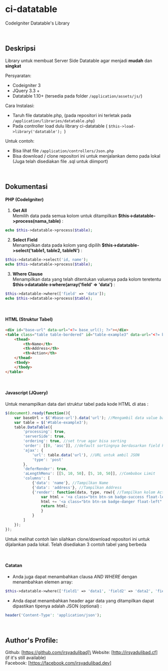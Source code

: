 # ci-datatable
CodeIgniter Datatable's Library

<br/>

## Deskripsi

Library untuk membuat Server Side Datatable agar menjadi **mudah** dan **singkat**


Persyaratan:
* Codeigniter 3
* JQuery 3.3 +
* Datatable 1.10+  (tersedia pada folder ```/application/assets/js/```)


Cara Instalasi:
* Taruh file datatable.php, (pada repositori ini terletak pada ```/application/libraries/datatable.php```)
* Pada controller load dulu library ci-datatable ( ```$this->load->library('datatable'); ```)

Untuk contoh:
* Bisa lihat file ```/application/controllers/Json.php```
* Bisa download / clone repositori ini untuk menjalankan demo pada lokal (Juga telah disediakan file .sql untuk diimport)
<br/>

## Dokumentasi

#### PHP (CodeIgniter)

1. **Get All**\
  Memilih data pada semua kolom untuk ditampilkan **$this->datatable->process(nama_table)** :
  ```php
  echo $this->datatable->process($table);
  ```
2. **Select Field**\
  Menampilkan data pada kolom yang dipilih **$this->datatable->select('table1, table2, tableN')** :
  ```php
  $this->datatable->select('id, name');
  echo $this->datatable->process($table);
  ```
3. **Where Clause**\
  Menampilkan data yang telah ditentukan valuenya pada kolom teretentu **$this->datatable->where(array('field' => 'data')** :
  ```php
  $this->datatable->where(['field' => 'data']);
  echo $this->datatable->process($table);
  ```
<br/>

#### HTML (Struktur Tabel)
```html
<div id="base-url" data-url="<?= base_url(); ?>"></div>
<table class="table table-bordered" id="table-example3" data-url="<?= base_url('json/example3'); ?>">
	<thead>
		<th>Name</th>
		<th>Address</th>
		<th>Action</th>
	</thead>
	<tbody>
	</tbody>
</table>
```
<br/>

#### Javascript (JQuery)
Untuk menampilkan data dari struktur tabel pada kode HTML di atas :
```javascript
$(document).ready(function(){
	var baseUrl = $('#base-url').data('url'); //Mengambil data value base_url dri elemen html
	var table = $('#table-example3');
	table.DataTable({
		'processing': true,
		'serverSide': true,
		'ordering': true, //set true agar bisa sorting
		'order': [[0, 'asc']], //default sortingnya berdasarkan field ke 0 (pertama)
		'ajax': {
			'url': table.data('url'), //URL untuk ambil JSON
			'type': 'post'
		},
		'deferRender': true,
		'aLengthMenu': [[5, 10, 50], [5, 10, 50]], //Combobox Limit
		'columns': [
			{'data': 'name'}, //Tampilkan Name
			{'data': 'address'}, //Tampilkan Address
			{'render': function(data, type, row){ //Tampilkan kolom Action
				var html = '<a class="btn btn-sm badge-success float-left mr-2" href="' + baseUrl + 'edit/' + row.id + '">Edit</a>';
				html += '<a class="btn btn-sm badge-danger float-left" href="' + baseUrl + 'delete/' + row.id + '">Delete</a>';
				return html;
				}
			}
		]
	});
});
```
Untuk melihat contoh lain silahkan clone/download repositori ini untuk dijalankan pada lokal. Telah disediakan 3 contoh tabel  yang berbeda

<br/>

#### Catatan
* Anda juga dapat menambahkan clausa *AND WHERE* dengan menambahkan elemen array:
```php
$this->datatable->where(['field1' => 'data1', 'field2' => 'data2', 'fieldN' => 'dataN']);
```
* Anda dapat menambahkan header agar data yang ditampilkan dapat dipastikan tipenya adalah JSON (optional) :
```php
header('Content-Type': 'application/json');
```
<br/>

## Author's Profile:

Github: [https://github.com/irsyadulibad]\
Website: [http://irsyadulibad.cf] (if it's still available)\
Facebook: [https://facebook.com/irsyadulibad.dev]
